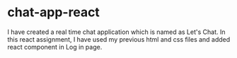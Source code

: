 # chat-app-react
I have created a real time chat application which is named as Let's Chat. In this react assignment, I have used my previous html and css files and added react component in Log in page. 